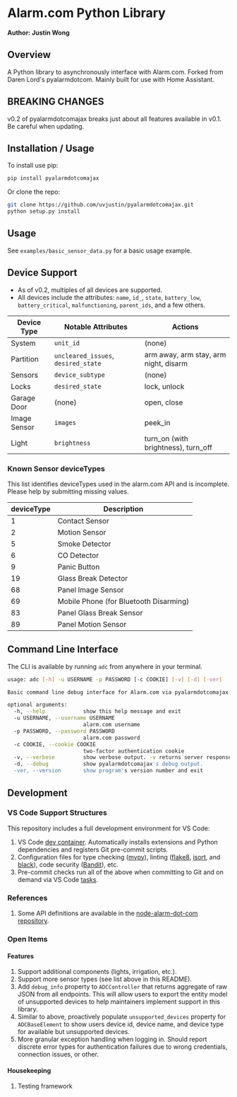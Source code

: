# Alarm.com Python Library

**Author: Justin Wong**

## Overview

A Python library to asynchronously interface with Alarm.com.
Forked from Daren Lord's pyalarmdotcom. Mainly built for use with Home Assistant.

## BREAKING CHANGES

v0.2 of pyalarmdotcomajax breaks just about all features available in v0.1. Be careful when updating.

## Installation / Usage

To install use pip:

```bash
pip install pyalarmdotcomajax
```

Or clone the repo:

```bash
git clone https://github.com/uvjustin/pyalarmdotcomajax.git
python setup.py install
```

## Usage

See `examples/basic_sensor_data.py` for a basic usage example.

## Device Support

- As of v0.2, multiples of all devices are supported.
- All devices include the attributes: `name`, `id_`, `state`, `battery_low`, `battery_critical`, `malfunctioning`, `parent_ids`, and a few others.

| Device Type  | Notable Attributes                  | Actions                               |
| ------------ | ----------------------------------- | ------------------------------------- |
| System       | `unit_id`                           | (none)                                |
| Partition    | `uncleared_issues`, `desired_state` | arm away, arm stay, arm night, disarm |
| Sensors      | `device_subtype`                    | (none)                                |
| Locks        | `desired_state`                     | lock, unlock                          |
| Garage Door  | (none)                              | open, close                           |
| Image Sensor | `images`                            | peek_in                               |
| Light        | `brightness`                        | turn_on (with brightness), turn_off   |

### Known Sensor deviceTypes

This list identifies deviceTypes used in the alarm.com API and is incomplete. Please help by submitting missing values.

| deviceType | Description                            |
| ---------- | -------------------------------------- |
| 1          | Contact Sensor                         |
| 2          | Motion Sensor                          |
| 5          | Smoke Detector                         |
| 6          | CO Detector                            |
| 9          | Panic Button                           |
| 19         | Glass Break Detector                   |
| 68         | Panel Image Sensor                     |
| 69         | Mobile Phone (for Bluetooth Disarming) |
| 83         | Panel Glass Break Sensor               |
| 89         | Panel Motion Sensor                    |

## Command Line Interface

The CLI is available by running `adc` from anywhere in your terminal.

```bash
usage: adc [-h] -u USERNAME -p PASSWORD [-c COOKIE] [-v] [-d] [-ver]

Basic command line debug interface for Alarm.com via pyalarmdotcomajax. Shows device states in various formats.

optional arguments:
  -h, --help            show this help message and exit
  -u USERNAME, --username USERNAME
                        alarm.com username
  -p PASSWORD, --password PASSWORD
                        alarm.com password
  -c COOKIE, --cookie COOKIE
                        two-factor authentication cookie
  -v, --verbose         show verbose output. -v returns server response for all devices except systems. -vv returns server response for all devices.
  -d, --debug           show pyalarmdotcomajax's debug output.
  -ver, --version       show program's version number and exit
```

## Development

### VS Code Support Structures

This repository includes a full development environment for VS Code:

1. VS Code [dev container](https://code.visualstudio.com/docs/remote/create-dev-container). Automatically installs extensions and Python dependencies and registers Git pre-commit scripts.
2. Configuration files for type checking ([mypy](http://mypy-lang.org/)), linting ([flake8](https://flake8.pycqa.org/en/latest/), [isort](https://github.com/PyCQA/isort), and [black](https://github.com/psf/black)), code security ([Bandit](https://bandit.readthedocs.io/en/latest/)), etc.
3. Pre-commit checks run all of the above when committing to Git and on demand via VS Code [tasks](https://code.visualstudio.com/docs/editor/tasks).

### References

1. Some API definitions are available in the [node-alarm-dot-com repository](https://github.com/node-alarm-dot-com/node-alarm-dot-com/tree/master/src/_models).

### Open Items

#### Features

1. Support additional components (lights, irrigation, etc.).
2. Support more sensor types (see list above in this README).
3. Add `debug_info` property to `ADCController` that returns aggregate of raw JSON from all endpoints. This will allow users to export the entity model of unsupported devices to help maintainers implement support in this library.
4. Similar to above, proactively populate `unsupported_devices` property for `ADCBaseElement` to show users device id, device name, and device type for available but unsupported devices.
5. More granular exception handling when logging in. Should report discrete error types for authentication failures due to wrong credentials, connection issues, or other.

#### Housekeeping

1. Testing framework

[license-shield]: https://img.shields.io/github/license/uvjustin/pyalarmdotcomajax.svg?style=for-the-badge
[releases-shield]: https://img.shields.io/github/release/uvjustin/pyalarmdotcomajax.svg?style=for-the-badge
[releases]: https://github.com/uvjustin/pyalarmdotcomajax/releases
[commits-shield]: https://img.shields.io/github/commit-activity/y/uvjustin/pyalarmdotcomajax.svg?style=for-the-badge
[commits]: https://github.com/uvjustin/pyalarmdotcomajax/commits/master
